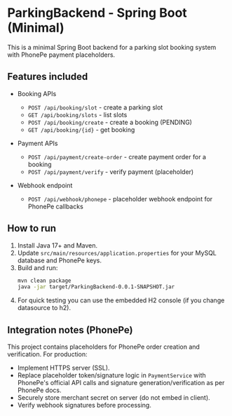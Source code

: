 # ParkingBackend - Spring Boot (Minimal)

This is a minimal Spring Boot backend for a parking slot booking system with PhonePe payment placeholders.

## Features included
- Booking APIs
  - `POST /api/booking/slot` - create a parking slot
  - `GET /api/booking/slots` - list slots
  - `POST /api/booking/create` - create a booking (PENDING)
  - `GET /api/booking/{id}` - get booking

- Payment APIs
  - `POST /api/payment/create-order` - create payment order for a booking
  - `POST /api/payment/verify` - verify payment (placeholder)

- Webhook endpoint
  - `POST /api/webhook/phonepe` - placeholder webhook endpoint for PhonePe callbacks

## How to run
1. Install Java 17+ and Maven.
2. Update `src/main/resources/application.properties` for your MySQL database and PhonePe keys.
3. Build and run:
   ```bash
   mvn clean package
   java -jar target/ParkingBackend-0.0.1-SNAPSHOT.jar
   ```
4. For quick testing you can use the embedded H2 console (if you change datasource to h2).

## Integration notes (PhonePe)
This project contains placeholders for PhonePe order creation and verification. For production:
- Implement HTTPS server (SSL).
- Replace placeholder token/signature logic in `PaymentService` with PhonePe's official API calls and signature generation/verification as per PhonePe docs.
- Securely store merchant secret on server (do not embed in client).
- Verify webhook signatures before processing.

